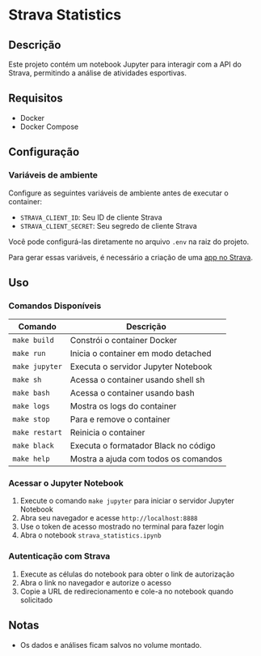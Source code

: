 # Strava Statistics

## Descrição
Este projeto contém um notebook Jupyter para interagir com a API do Strava, permitindo a análise de atividades esportivas.

## Requisitos
- Docker
- Docker Compose

## Configuração

### Variáveis de ambiente
Configure as seguintes variáveis de ambiente antes de executar o container:

- `STRAVA_CLIENT_ID`: Seu ID de cliente Strava
- `STRAVA_CLIENT_SECRET`: Seu segredo de cliente Strava

Você pode configurá-las diretamente no arquivo `.env` na raiz do projeto.

Para gerar essas variáveis, é necessário a criação de uma [app no Strava](https://developers.strava.com/docs/getting-started/#account).

## Uso
### Comandos Disponíveis

| Comando | Descrição |
|---------|-----------|
| `make build` | Constrói o container Docker |
| `make run` | Inicia o container em modo detached |
| `make jupyter` | Executa o servidor Jupyter Notebook |
| `make sh` | Acessa o container usando shell sh |
| `make bash` | Acessa o container usando bash |
| `make logs` | Mostra os logs do container |
| `make stop` | Para e remove o container |
| `make restart` | Reinicia o container |
| `make black` | Executa o formatador Black no código |
| `make help` | Mostra a ajuda com todos os comandos |

### Acessar o Jupyter Notebook
1. Execute o comando `make jupyter` para iniciar o servidor Jupyter Notebook
2. Abra seu navegador e acesse `http://localhost:8888`
3. Use o token de acesso mostrado no terminal para fazer login
4. Abra o notebook `strava_statistics.ipynb`

### Autenticação com Strava
1. Execute as células do notebook para obter o link de autorização
2. Abra o link no navegador e autorize o acesso
3. Copie a URL de redirecionamento e cole-a no notebook quando solicitado

## Notas
- Os dados e análises ficam salvos no volume montado.